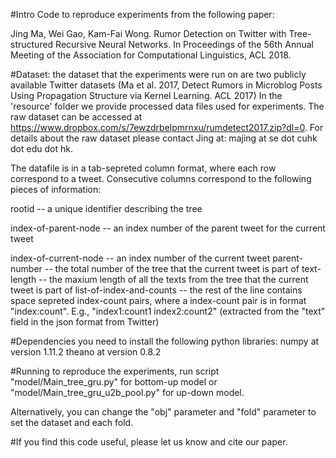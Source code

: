 #Intro Code to reproduce experiments from the following paper:

Jing Ma, Wei Gao, Kam-Fai Wong. Rumor Detection on Twitter with Tree-structured Recursive Neural Networks. In Proceedings of the
56th Annual Meeting of the Association for Computational Linguistics, ACL 2018.

#Dataset: the dataset that the experiments were run on are two publicly available Twitter datasets (Ma et al. 2017, Detect Rumors in Microblog Posts Using Propagation Structure via Kernel Learning. ACL 2017) In the 'resource' folder we provide processed data files used for experiments. The raw dataset can be accessed at https://www.dropbox.com/s/7ewzdrbelpmrnxu/rumdetect2017.zip?dl=0. For details about the raw dataset please contact Jing at: majing at se dot cuhk dot edu dot hk.

The datafile is in a tab-sepreted column format, where each row correspond to a tweet. Consecutive columns correspond to the following pieces of information:

rootid -- a unique identifier describing the tree

index-of-parent-node -- an index number of the parent tweet for the current tweet

index-of-current-node -- an index number of the current tweet
parent-number -- the total number of the tree that the current tweet is part of
text-length -- the maxium length of all the texts from the tree that the current tweet is part of 
list-of-index-and-counts -- the rest of the line contains space sepreted index-count pairs, where a index-count pair is in format "index:count". E.g., "index1:count1 index2:count2" (extracted from the "text" field in the json format from Twitter)

#Dependencies you need to install the following python libraries:
numpy at version 1.11.2
theano at version 0.8.2

#Running to reproduce the experiments, run script "model/Main_tree_gru.py" for bottom-up model or "model/Main_tree_gru_u2b_pool.py" for up-down model.

Alternatively, you can change the "obj" parameter and "fold" parameter to set the dataset and each fold.

#If you find this code useful, please let us know and cite our paper.
